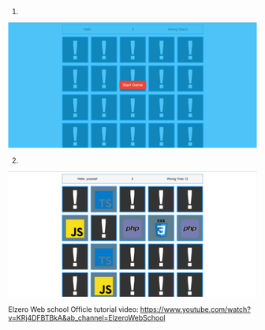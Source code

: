 1.
<img src="images/start.png">

2.
<img src="images/game.png">

Elzero Web school Officle tutorial video:
https://www.youtube.com/watch?v=KRj4DFBTBkA&ab_channel=ElzeroWebSchool
